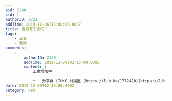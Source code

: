 ```yaml
---
aid: 2140
cid: 1
authorID: 2721
addTime: 2019-12-06T15:00:00.000Z
title: 香港有工会吗？
tags:
    - 工会
    - 香港
comments:
    -
        authorID: 2139
        addTime: 2019-12-09T02:15:00.000Z
        content: |-
            工會增加中

            *   分享自 LIHKG 討論區 [https://lih.kg/1772420](https://lih.kg/1772420)
date: 2019-12-09T02:15:00.000Z
category: 问答
---
```




